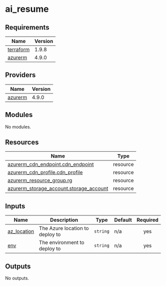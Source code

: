 # ai_resume

<!-- BEGINNING OF PRE-COMMIT-TERRAFORM DOCS HOOK -->
## Requirements

| Name | Version |
|------|---------|
| <a name="requirement_terraform"></a> [terraform](#requirement\_terraform) | 1.9.8 |
| <a name="requirement_azurerm"></a> [azurerm](#requirement\_azurerm) | 4.9.0 |

## Providers

| Name | Version |
|------|---------|
| <a name="provider_azurerm"></a> [azurerm](#provider\_azurerm) | 4.9.0 |

## Modules

No modules.

## Resources

| Name | Type |
|------|------|
| [azurerm_cdn_endpoint.cdn_endpoint](https://registry.terraform.io/providers/hashicorp/azurerm/4.9.0/docs/resources/cdn_endpoint) | resource |
| [azurerm_cdn_profile.cdn_profile](https://registry.terraform.io/providers/hashicorp/azurerm/4.9.0/docs/resources/cdn_profile) | resource |
| [azurerm_resource_group.rg](https://registry.terraform.io/providers/hashicorp/azurerm/4.9.0/docs/resources/resource_group) | resource |
| [azurerm_storage_account.storage_account](https://registry.terraform.io/providers/hashicorp/azurerm/4.9.0/docs/resources/storage_account) | resource |

## Inputs

| Name | Description | Type | Default | Required |
|------|-------------|------|---------|:--------:|
| <a name="input_az_location"></a> [az\_location](#input\_az\_location) | The Azure location to deploy to | `string` | n/a | yes |
| <a name="input_env"></a> [env](#input\_env) | The environment to deploy to | `string` | n/a | yes |

## Outputs

No outputs.
<!-- END OF PRE-COMMIT-TERRAFORM DOCS HOOK -->
